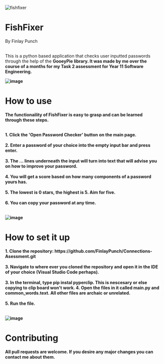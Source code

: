 ![fishfixer](https://github.com/FinlayPunch/Password-Checker/assets/150302225/60473ea7-d42c-4fb3-a42f-4fc88734fefa)

<h1>FishFixer</h1>

<b1>By Finlay Punch</b1><br><br>

<b2>This is a python based application that checks user inputted passwords through the help of the <b>GooeyPie<b> library. It was made by me over the course of a months for my Task 2 assessment for Year 11 Software Engineering.
</b2>

![image](https://github.com/FinlayPunch/Password-Checker/assets/150302225/82d8b91e-1170-4b77-aecd-e9705c0d007f)

<h1>How to use</h1>

<b1>The functionaility of FishFixer is easy to grasp and can be learned through these steps.</b1><br><br>

<b2>
1. Click the 'Open Password Checker' button on the main page.<br><br>
2. Enter a password of your choice into the empty input bar and press enter.<br><br>
3. The ... lines underneath the input will turn into text that will advise you on how to improve your password.<br><br>
4. You will get a score based on how many components of a password yours has.<br><br>
5. The lowest is 0 stars, the highest is 5. Aim for five.<br><br>
6. You can copy your password at any time.<br><br>
  
</b2>

![image](https://github.com/FinlayPunch/Password-Checker/assets/150302225/0e0ad05c-761c-426d-95ec-57ccb44ffbca)

<h1>How to set it up</h1>

<b1>
1. Clone the repository: https://github.com/FinlayPunch/Connections-Asessment.git<br><br>
3. Navigate to where ever you cloned the repository and open it in the IDE of your choice (Visual Studio Code perhaps).<br><br>
3. In the terminal, type <b>pip instal pyperclip</b>. This is nescesary or else copying to clip board won't work.
4. Open the files in it called <b>main.py</b> and <b>common_words.text</b>. All other files are archaic or unrelated.<br><br>
5. Run the file.<br><br>
</b1>

![image](https://github.com/FinlayPunch/Password-Checker/assets/150302225/2ae8f4c3-486d-4050-918a-ae106aad8222)

<h1>Contributing</h1>

<b1>
All pull requests are welcome. If you desire any major changes you can contact me about them.
</b1>
